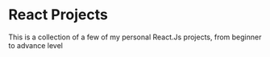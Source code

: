 # React Projects

This is a collection of a few of my personal React.Js projects, from beginner to advance level
